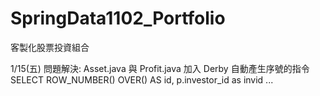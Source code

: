 # SpringData1102_Portfolio
客製化股票投資組合

1/15(五) 問題解決:
Asset.java 與 Profit.java
加入 Derby 自動產生序號的指令
SELECT ROW_NUMBER() OVER() AS id, p.investor_id as invid ...
